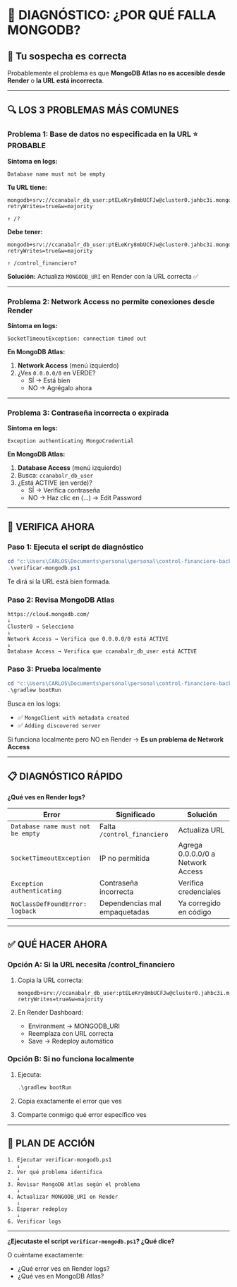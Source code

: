 # 🎯 DIAGNÓSTICO: ¿POR QUÉ FALLA MONGODB?

## 🔴 Tu sospecha es correcta

Probablemente el problema es que **MongoDB Atlas no es accesible desde Render** o **la URL está incorrecta**.

---

## 🔍 LOS 3 PROBLEMAS MÁS COMUNES

### **Problema 1: Base de datos no especificada en la URL** ⭐ PROBABLE

**Síntoma en logs:**
```
Database name must not be empty
```

**Tu URL tiene:**
```
mongodb+srv://ccanabalr_db_user:ptELeKry8mbUCFJw@cluster0.jahbc3i.mongodb.net/?retryWrites=true&w=majority
                                                                              ↑ /?
```

**Debe tener:**
```
mongodb+srv://ccanabalr_db_user:ptELeKry8mbUCFJw@cluster0.jahbc3i.mongodb.net/control_financiero?retryWrites=true&w=majority
                                                                              ↑ /control_financiero?
```

**Solución:** Actualiza `MONGODB_URI` en Render con la URL correcta ✅

---

### **Problema 2: Network Access no permite conexiones desde Render**

**Síntoma en logs:**
```
SocketTimeoutException: connection timed out
```

**En MongoDB Atlas:**
1. **Network Access** (menú izquierdo)
2. ¿Ves `0.0.0.0/0` en VERDE?
   - SÍ → Está bien
   - NO → Agrégalo ahora

---

### **Problema 3: Contraseña incorrecta o expirada**

**Síntoma en logs:**
```
Exception authenticating MongoCredential
```

**En MongoDB Atlas:**
1. **Database Access** (menú izquierdo)
2. Busca: `ccanabalr_db_user`
3. ¿Está ACTIVE (en verde)?
   - SÍ → Verifica contraseña
   - NO → Haz clic en (...) → Edit Password

---

## 🧪 VERIFICA AHORA

### **Paso 1: Ejecuta el script de diagnóstico**

```powershell
cd "c:\Users\CARLOS\Documents\personal\personal\control-financiero-backend"
.\verificar-mongodb.ps1
```

Te dirá si la URL está bien formada.

### **Paso 2: Revisa MongoDB Atlas**

```
https://cloud.mongodb.com/
↓
Cluster0 → Selecciona
↓
Network Access → Verifica que 0.0.0.0/0 está ACTIVE
↓
Database Access → Verifica que ccanabalr_db_user está ACTIVE
```

### **Paso 3: Prueba localmente**

```powershell
cd "c:\Users\CARLOS\Documents\personal\personal\control-financiero-backend"
.\gradlew bootRun
```

Busca en los logs:
- ✅ `MongoClient with metadata created`
- ✅ `Adding discovered server`

Si funciona localmente pero NO en Render → **Es un problema de Network Access**

---

## 📋 DIAGNÓSTICO RÁPIDO

**¿Qué ves en Render logs?**

| Error | Significado | Solución |
|-------|-------------|----------|
| `Database name must not be empty` | Falta `/control_financiero` | Actualiza URL |
| `SocketTimeoutException` | IP no permitida | Agrega 0.0.0.0/0 a Network Access |
| `Exception authenticating` | Contraseña incorrecta | Verifica credenciales |
| `NoClassDefFoundError: logback` | Dependencias mal empaquetadas | Ya corregido en código |

---

## ✅ QUÉ HACER AHORA

### **Opción A: Si la URL necesita /control_financiero**

1. Copia la URL correcta:
   ```
   mongodb+srv://ccanabalr_db_user:ptELeKry8mbUCFJw@cluster0.jahbc3i.mongodb.net/control_financiero?retryWrites=true&w=majority
   ```

2. En Render Dashboard:
   - Environment → MONGODB_URI
   - Reemplaza con URL correcta
   - Save → Redeploy automático

### **Opción B: Si no funciona localmente**

1. Ejecuta:
   ```powershell
   .\gradlew bootRun
   ```

2. Copia exactamente el error que ves

3. Comparte conmigo qué error específico ves

---

## 🎯 PLAN DE ACCIÓN

```
1. Ejecutar verificar-mongodb.ps1
   ↓
2. Ver qué problema identifica
   ↓
3. Revisar MongoDB Atlas según el problema
   ↓
4. Actualizar MONGODB_URI en Render
   ↓
5. Esperar redeploy
   ↓
6. Verificar logs
```

---

**¿Ejecutaste el script `verificar-mongodb.ps1`? ¿Qué dice?**

O cuéntame exactamente:
- ¿Qué error ves en Render logs?
- ¿Qué ves en MongoDB Atlas?